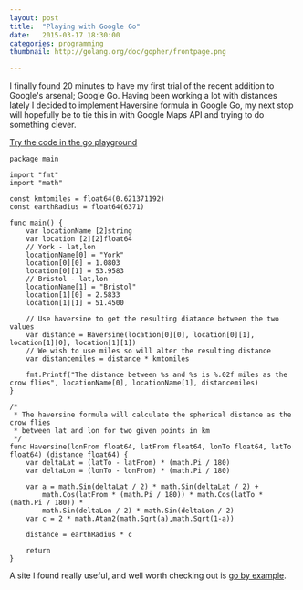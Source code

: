 ```yaml
---
layout: post
title:  "Playing with Google Go"
date:   2015-03-17 18:30:00
categories: programming
thumbnail: http://golang.org/doc/gopher/frontpage.png

---
```


I finally found 20 minutes to have my first trial of the recent addition to Google's arsenal; Google Go. Having been working a lot with distances lately I decided to implement Haversine formula in Google Go, my next stop will hopefully be to tie this in with Google Maps API and trying to do something clever.

[Try the code in the go playground](https://play.golang.org/p/MZVh5bRWqN)

	package main

	import "fmt"
	import "math"

	const kmtomiles = float64(0.621371192)
	const earthRadius = float64(6371)

	func main() {
		var locationName [2]string
		var location [2][2]float64
		// York - lat,lon
		locationName[0] = "York"
		location[0][0] = 1.0803
		location[0][1] = 53.9583
		// Bristol - lat,lon
		locationName[1] = "Bristol"
		location[1][0] = 2.5833
		location[1][1] = 51.4500
		
		// Use haversine to get the resulting diatance between the two values
		var distance = Haversine(location[0][0], location[0][1], location[1][0], location[1][1])
		// We wish to use miles so will alter the resulting distance
		var distancemiles = distance * kmtomiles
		
		fmt.Printf("The distance between %s and %s is %.02f miles as the crow flies", locationName[0], locationName[1], distancemiles)
	}

	/*
	 * The haversine formula will calculate the spherical distance as the crow flies 
	 * between lat and lon for two given points in km
	 */
	func Haversine(lonFrom float64, latFrom float64, lonTo float64, latTo float64) (distance float64) {
		var deltaLat = (latTo - latFrom) * (math.Pi / 180)
		var deltaLon = (lonTo - lonFrom) * (math.Pi / 180)
		
		var a = math.Sin(deltaLat / 2) * math.Sin(deltaLat / 2) + 
			math.Cos(latFrom * (math.Pi / 180)) * math.Cos(latTo * (math.Pi / 180)) *
			math.Sin(deltaLon / 2) * math.Sin(deltaLon / 2)
		var c = 2 * math.Atan2(math.Sqrt(a),math.Sqrt(1-a))
		
		distance = earthRadius * c
		
		return
	}
	
A site I found really useful, and well worth checking out is [go by example](https://gobyexample.com).